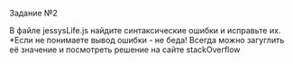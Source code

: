 Задание №2

В файле jessysLife.js найдите синтаксические ошибки и исправьте их. *Если не понимаете вывод ошибки - не беда! Всегда можно загуглить её значение и посмотреть решение на сайте stackOverflow
